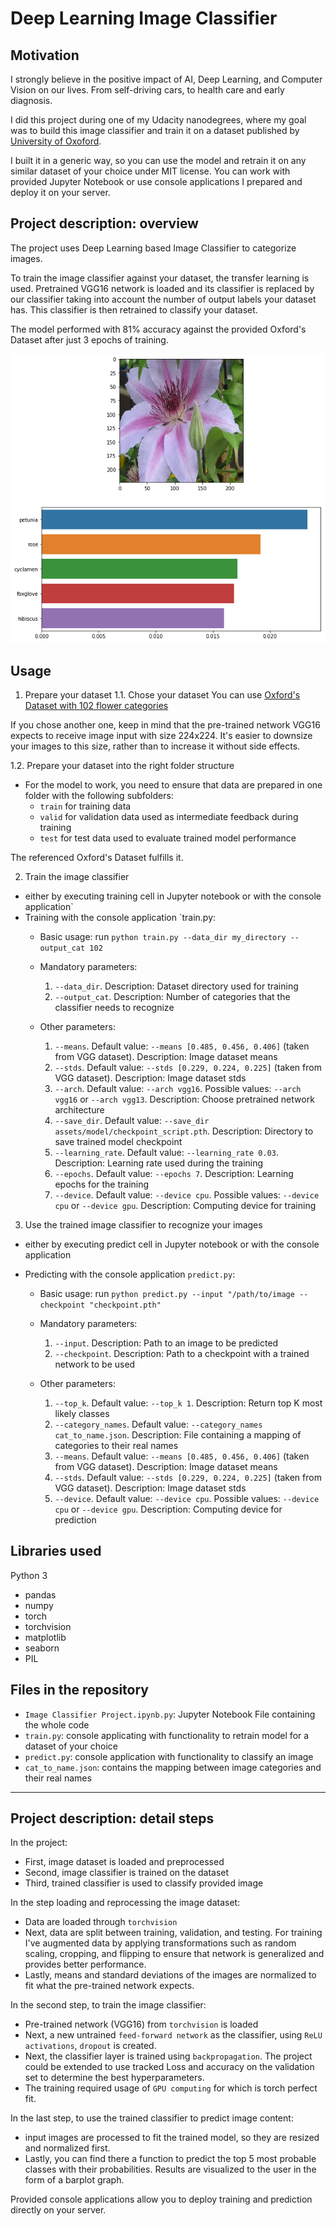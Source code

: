 # Deep Learning Image Classifier

## Motivation
I strongly believe in the positive impact of AI, Deep Learning, and Computer Vision on our lives. 
From self-driving cars, to health care and early diagnosis.

I did this project during one of my Udacity nanodegrees, where my goal was to build this image classifier and train it on a dataset published by [University of Oxoford](http://www.robots.ox.ac.uk/~vgg/data/flowers/102/index.html).

I built it in a generic way, so you can use the model and retrain it on any similar dataset of your choice under MIT license.
You can work with provided Jupyter Notebook or use console applications I prepared and deploy it on your server.

## Project description: overview

The project uses Deep Learning based Image Classifier to categorize images. 

To train the image classifier against your dataset, the transfer learning is used. 
Pretrained VGG16 network is loaded and its classifier is replaced by our classifier taking into account the number of output labels your dataset has. 
This classifier is then retrained to classify your dataset.

The model performed with 81% accuracy against the provided Oxford's Dataset after just 3 epochs of training.  

![classification_sample](classification_sample.png)

## Usage

1. Prepare your dataset
1.1. Chose your dataset
You can use [Oxford's Dataset with 102 flower categories](http://www.robots.ox.ac.uk/~vgg/data/flowers/102/index.html)

If you chose another one, keep in mind that the pre-trained network VGG16 expects to receive image input with size 224x224. It's easier to downsize your images to this size, rather than to increase it without side effects. 

1.2. Prepare your dataset into the right folder structure
- For the model to work, you need to ensure that data are prepared in one folder with the following subfolders:
   - `train` for training data
   - `valid` for validation data used as intermediate feedback during training
   - `test` for test data used to evaluate trained model performance

The referenced Oxford's Dataset fulfills it.  

2. Train the image classifier
- either by executing training cell in Jupyter notebook or with the console application`
- Training with the console application `train.py:
   - Basic usage: run `python train.py --data_dir my_directory --output_cat 102`

   - Mandatory parameters:
      1. `--data_dir`. Description: Dataset directory used for training 
      2. `--output_cat`. Description: Number of categories that the classifier needs to recognize

    - Other parameters:
      1. `--means`. Default value: `--means [0.485, 0.456, 0.406]` (taken from VGG dataset). Description: Image dataset means  
      2. `--stds`. Default value: `--stds [0.229, 0.224, 0.225]` (taken from VGG dataset). Description: Image dataset stds  
      3. `--arch`. Default value: `--arch vgg16`. Possible values: `--arch vgg16` or `--arch vgg13`. Description: Choose pretrained network architecture
      4. `--save_dir`. Default value: `--save_dir assets/model/checkpoint_script.pth`. Description:  Directory to save trained model checkpoint 
      5. `--learning_rate`. Default value: `--learning_rate 0.03`. Description: Learning rate used during the training  
      6. `--epochs`. Default value: `--epochs 7`. Description: Learning epochs for the training 
      7. `--device`. Default value: `--device cpu`. Possible values: `--device cpu` or `--device gpu`. Description: Computing device for training

3. Use the trained image classifier to recognize your images
- either by executing predict cell in Jupyter notebook or with the console application 

- Predicting with the console application `predict.py`:
   - Basic usage: run `python predict.py --input "/path/to/image --checkpoint "checkpoint.pth"`

   - Mandatory parameters:
      1. `--input`. Description: Path to an image to be predicted 
      2. `--checkpoint`. Description: Path to a checkpoint with a trained network to be used

   - Other parameters:
      1. `--top_k`. Default value: `--top_k 1`. Description: Return top K most likely classes
      2. `--category_names`. Default value: `--category_names cat_to_name.json`. Description: File containing a mapping of categories to their real names
      3. `--means`. Default value: `--means [0.485, 0.456, 0.406]` (taken from VGG dataset). Description: Image dataset means 
      4. `--stds`. Default value: `--stds [0.229, 0.224, 0.225]` (taken from VGG dataset). Description: Image dataset stds 
      5. `--device`. Default value: `--device cpu`. Possible values: `--device cpu` or `--device gpu`. Description: Computing device for prediction

## Libraries used
Python 3
- pandas
- numpy
- torch
- torchvision
- matplotlib
- seaborn
- PIL

## Files in the repository
- `Image Classifier Project.ipynb.py`: Jupyter Notebook File containing the whole code
- `train.py`: console applicating with functionality to retrain model for a dataset of your choice
- `predict.py`: console application with functionality to classify an image
- `cat_to_name.json`: contains the mapping between image categories and their real names

___
## Project description: detail steps
In the project:
- First, image dataset is loaded and preprocessed
- Second, image classifier is trained on the dataset
- Third, trained classifier is used to classify provided image

In the step loading and reprocessing the image dataset:
- Data are loaded through `torchvision`
- Next, data are split between training, validation, and testing. For training I've augmented data by applying transformations such as random scaling, cropping, and flipping to ensure that network is generalized and provides better performance.
- Lastly, means and standard deviations of the images are normalized to fit what the pre-trained network expects.

In the second step, to train the image classifier:
- Pre-trained network (VGG16) from `torchvision` is loaded
- Next, a new untrained `feed-forward network` as the classifier, using `ReLU activations`, `dropout` is created.
- Next, the classifier layer is trained using `backpropagation`. The project could be extended to use tracked Loss and accuracy on the validation set to determine the best hyperparameters. 
- The training required usage of `GPU computing` for which is torch perfect fit.

In the last step, to use the trained classifier to predict image content:
- input images are processed to fit the trained model, so they are resized and normalized first.
- Lastly, you can find there a function to predict the top 5 most probable classes with their probabilities. Results are visualized to the user in the form of a barplot graph.

Provided console applications allow you to deploy training and prediction directly on your server.
